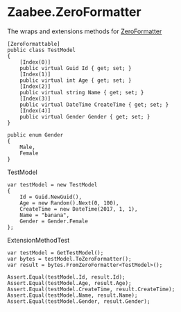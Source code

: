 # Zaabee.ZeroFormatter

The wraps and extensions methods for [ZeroFormatter](https://github.com/neuecc/ZeroFormatter)

```CSharp
[ZeroFormattable]
public class TestModel
{
    [Index(0)]
    public virtual Guid Id { get; set; }
    [Index(1)]
    public virtual int Age { get; set; }
    [Index(2)]
    public virtual string Name { get; set; }
    [Index(3)]
    public virtual DateTime CreateTime { get; set; }
    [Index(4)]
    public virtual Gender Gender { get; set; }
}

public enum Gender
{
    Male,
    Female
}
```

TestModel

```CSharp
var testModel = new TestModel
{
    Id = Guid.NewGuid(),
    Age = new Random().Next(0, 100),
    CreateTime = new DateTime(2017, 1, 1),
    Name = "banana",
    Gender = Gender.Female
};
```

ExtensionMethodTest

```CSharp
var testModel = GetTestModel();
var bytes = testModel.ToZeroFormatter();
var result = bytes.FromZeroFormatter<TestModel>();

Assert.Equal(testModel.Id, result.Id);
Assert.Equal(testModel.Age, result.Age);
Assert.Equal(testModel.CreateTime, result.CreateTime);
Assert.Equal(testModel.Name, result.Name);
Assert.Equal(testModel.Gender, result.Gender);
```
